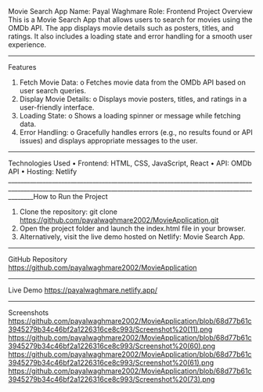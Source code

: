 
Movie Search App
Name: Payal Waghmare
Role: Frontend
Project Overview
This is a Movie Search App that allows users to search for movies using the OMDb API. The app displays movie details such as posters, titles, and ratings. It also includes a loading state and error handling for a smooth user experience.
___________________________________________________________________________________________________________________________________________________________________
Features
1.	Fetch Movie Data:
o	Fetches movie data from the OMDb API based on user search queries.
2.	Display Movie Details:
o	Displays movie posters, titles, and ratings in a user-friendly interface.
3.	Loading State:
o	Shows a loading spinner or message while fetching data.
4.	Error Handling:
o	Gracefully handles errors (e.g., no results found or API issues) and displays appropriate messages to the user.

________________________________________________________________________________________________________________________________________________________________
Technologies Used
•	Frontend: HTML, CSS, JavaScript, React
•	API: OMDb API
•	Hosting: Netlify
____________________________________________________________________________________________________________________________________________________________________How to Run the Project
1.	Clone the repository:
              git clone https://github.com/payalwaghmare2002/MovieApplication.git  
2.	Open the project folder and launch the index.html file in your browser.
3.	Alternatively, visit the live demo hosted on Netlify: Movie Search App.
____________________________________________________________________________________________________________________________________________________________________
GitHub Repository
https://github.com/payalwaghmare2002/MovieApplication
____________________________________________________________________________________________________________________________________________________________________
Live Demo
https://payalwaghmare.netlify.app/
____________________________________________________________________________________________________________________________________________________________________
Screenshots
https://github.com/payalwaghmare2002/MovieApplication/blob/68d77b61c3945279b34c46bf2a1226316ce8c993/Screenshot%20(11).png
https://github.com/payalwaghmare2002/MovieApplication/blob/68d77b61c3945279b34c46bf2a1226316ce8c993/Screenshot%20(60).png
https://github.com/payalwaghmare2002/MovieApplication/blob/68d77b61c3945279b34c46bf2a1226316ce8c993/Screenshot%20(61).png
https://github.com/payalwaghmare2002/MovieApplication/blob/68d77b61c3945279b34c46bf2a1226316ce8c993/Screenshot%20(73).png

 
 
 





